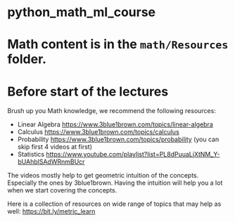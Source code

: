 # python_math_ml_course

# Math content is in the `math/Resources` folder. 

# Before start of the lectures
Brush up you Math knowledge, we recommend the following resources:
- Linear Algebra https://www.3blue1brown.com/topics/linear-algebra
- Calculus https://www.3blue1brown.com/topics/calculus
- Probability https://www.3blue1brown.com/topics/probability (you can skip first 4 videos at first)
- Statistics https://www.youtube.com/playlist?list=PL8dPuuaLjXtNM_Y-bUAhblSAdWRnmBUcr

The videos mostly help to get geometric intuition of the concepts. Especially the ones
by 3blue1brown. Having the intuition will help you a lot when we start covering the concepts.

Here is a collection of resources on wide range of topics that may help as well:
https://bit.ly/metric_learn
